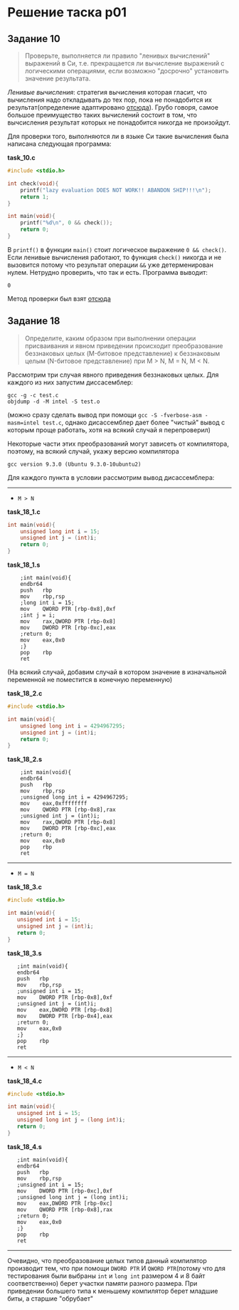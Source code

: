 # Решение таска p01

## Задание 10

> Проверьте, выполняется ли правило "ленивых вычислений" выражений в Си, т.е. прекращается ли вычисление выражений с логическими операциями, если возможно "досрочно" установить значение результата. 

*Ленивые вычисления*: стратегия вычисления которая гласит, что вычисления надо откладывать до тех пор, пока не понадобится их результат(определение адаптировано [отсюда](https://ru.wikipedia.org/wiki/%D0%9B%D0%B5%D0%BD%D0%B8%D0%B2%D1%8B%D0%B5_%D0%B2%D1%8B%D1%87%D0%B8%D1%81%D0%BB%D0%B5%D0%BD%D0%B8%D1%8F)). Грубо говоря, самое большое преимущество таких вычислений состоит в том, что вычсисления результат которых не понадобится никогда не произойдут.

Для проверки того, выполняются ли в языке Си такие вычисления была написана следующая программа:

**task_10.c**
```c
#include <stdio.h>

int check(void){
    printf("lazy evaluation DOES NOT WORK!! ABANDON SHIP!!!\n");
    return 1;
}

int main(void){
    printf("%d\n", 0 && check());
    return 0;
}
```

В `printf()` в функции `main()` стоит логическое выражение `0 && check()`. Если ленивые вычисления работают, то функция `check()` никогда и не вызовится потому что результат операции `&&` уже детерменирован нулем. Нетрудно проверить, что так и есть. Программа выводит:
```
0
```
Метод проверки был взят [отсюда](https://habr.com/ru/post/247213/)

## Задание 18

> Определите, каким образом при выполнении операции присваивания и явном приведении происходит преобразование беззнаковых целых (M-битовое представление) к беззнаковым целым (N-битовое представление) при M > N, M = N, M < N. 

Рассмотрим три случая явного приведения беззнаковых целых. Для каждого из них запустим диссасемблер:
```
gcc -g -c test.c
objdump -d -M intel -S test.o
```
(можно сразу сделать вывод при помощи `gcc -S -fverbose-asm -masm=intel test.c`, однако дисассемблер дает более "чистый" вывод с которым проще работать, хотя на всякий случай я перепроверил)

Некоторые части этих преобразований могут зависеть от компилятора, поэтому, на всякий случай, укажу версию компилятора
```
gcc version 9.3.0 (Ubuntu 9.3.0-10ubuntu2)
```
Для каждого пункта в условии рассмотрим вывод дисассемблера:

---
- `M > N`

**task_18_1.c**
```c
int main(void){
	unsigned long int i = 15;
	unsigned int j = (int)i;
	return 0;
}
```

**task_18_1.s**
```x86asm
    ;int main(void){
    endbr64 
    push   rbp
    mov    rbp,rsp
    ;long int i = 15;
    mov    QWORD PTR [rbp-0x8],0xf
    ;int j = i;
    mov    rax,QWORD PTR [rbp-0x8]
    mov    DWORD PTR [rbp-0xc],eax
    ;return 0;
    mov    eax,0x0
    ;}
    pop    rbp
    ret  
```
(На всякий случай, добавим случай в котором значение в изначальной переменной не поместится в конечную переменную)

**task_18_2.c**
```c
#include <stdio.h>

int main(void){
	unsigned long int i = 4294967295;
	unsigned int j = (int)i;
	return 0;
}
```

**task_18_2.s**
```x86asm
    ;int main(void){
    endbr64 
    push   rbp
    mov    rbp,rsp
    ;unsigned long int i = 4294967295;
    mov    eax,0xffffffff
    mov    QWORD PTR [rbp-0x8],rax
    ;unsigned int j = (int)i;
    mov    rax,QWORD PTR [rbp-0x8]
    mov    DWORD PTR [rbp-0xc],eax
    ;return 0;
    mov    eax,0x0
    pop    rbp
    ret 
```
---

 - `M = N`

**task_18_3.c**
 ```c
#include <stdio.h>

int main(void){
	unsigned int i = 15;
	unsigned int j = (int)i;
	return 0;
}
 ```

**task_18_3.s**
 ```x86asm
    ;int main(void){
    endbr64 
    push   rbp
    mov    rbp,rsp
    ;unsigned int i = 15;
    mov    DWORD PTR [rbp-0x8],0xf
    ;unsigned int j = (int)i;
    mov    eax,DWORD PTR [rbp-0x8]
    mov    DWORD PTR [rbp-0x4],eax
    ;return 0;
    mov    eax,0x0
    ;}
    pop    rbp
    ret 
 ```

 ---
 - `M < N`

**task_18_4.c**
 ```c
#include <stdio.h>

int main(void){
	unsigned int i = 15;
	unsigned long int j = (long int)i;
	return 0;
}
 ```

**task_18_4.s**
 ```x86asm  
    ;int main(void){
    endbr64 
    push   rbp
    mov    rbp,rsp
    ;unsigned int i = 15;
    mov    DWORD PTR [rbp-0xc],0xf
    ;unsigned long int j = (long int)i;
    mov    eax,DWORD PTR [rbp-0xc]
    mov    QWORD PTR [rbp-0x8],rax
    ;return 0;
    mov    eax,0x0  
    ;}
    pop    rbp
    ret 
```
---
Очевидно, что преобразование целых типов данный компилятор производит тем, что при помощи `DWORD PTR` И `QWORD PTR`(потому что для тестирования были выбраны `int` и `long int` размером 4 и 8 байт соответственно) берет участки памяти разного размера. При приведении большего типа к меньшему компилятор берет младшие биты, а старшие "обрубает"